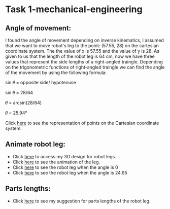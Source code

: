 # Task 1-mechanical-engineering

## Angle of movement:
I found the angle of movement depending on inverse kinematics, I assumed that we want to move robot's leg to the point: (57.55, 28) on the cartesian coordinate system. The the  value of x is 57.55 and the value of y is 28. As given to us that the length of the robot leg is 64 cm, now we have three values that represent the side lengths of a right-angled traingle. Depending on the trigonometric functions of right-angled traingle we can find the angle of the movement by using the following formula:

sin 𝜃 = opposite side/ hypotenuse

sin 𝜃 = 28/64

𝜃 = arcsin(28/64)

𝜃 = 25.94°


Click [here](https://github.com/Abdullah98h/Task-1-mechanical-engineering/blob/main/Movement%20angle.jpg) to see the representation of points on the Cartesian coordinate system.

## Animate robot leg:
- Click [here](https://cad.onshape.com/documents/9648865d3515d1519fbdd117/w/0e36142ff93126735fae55e8/e/e9efa5639bf8b6ff610eaf11?renderMode=0&uiState=62d1e499bef4ec472d1a1db6) to access my 3D design for robot legs.
- Click [here](https://github.com/Abdullah98h/Task-1-mechanical-engineering/blob/main/Movement%20animation.gif) to see the animation of the leg.
- Click [here](https://github.com/Abdullah98h/Task-1-mechanical-engineering/blob/main/Before%20movement.png) to see the robot leg when the angle is 0
- Click [here](https://github.com/Abdullah98h/Task-1-mechanical-engineering/blob/main/After%20movement.png) to see the robot leg when the angle is 24.95 

## Parts lengths:
- Click [here](https://github.com/Abdullah98h/Task-1-mechanical-engineering/blob/main/Parts%20lengths%20.jpg) to see my suggestion for parts lengths of the robot leg.

